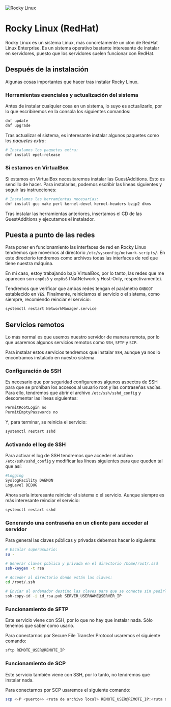 ![Rocky Linux](https://img.shields.io/badge/Rocky%20Linux-35BF5C?style=for-the-badge&logo=redhat&logoColor=white)

# Rocky Linux (RedHat)

Rocky Linux es un sistema Linux, más concretamente un clon de RedHat Linux Enterprise. Es un sistema operativo bastante interesante de instalar en servidores, puesto que los servidores suelen funcionar con RedHat.

## Después de la instalación

Algunas cosas importantes que hacer tras instalar Rocky Linux.

### Herramientas esenciales y actualización del sistema

Antes de instalar cualquier cosa en un sistema, lo suyo es actualizarlo, por lo que escribiremos en la consola los siguientes comandos:

```bash
dnf update
dnf upgrade
```

Tras actualizar el sistema, es interesante instalar algunos paquetes como los _paquetes extra_:

```bash
# Instalamos los paquetes extra:
dnf install epel-release
```

### Si estamos en VirtualBox

Si estamos en VirtualBox necesitaremos instalar las GuestAdditions. Esto es sencillo de hacer. Para instalarlas, podemos escribir las líneas siguientes y seguir las instrucciones:

```bash
# Instalamos las herramientas necesarias:
dnf install gcc make perl kernel-devel kernel-headers bzip2 dkms
```

Tras instalar las herramientas anteriores, insertamos el CD de las GuestAdditions y ejecutamos el instalador.

## Puesta a punto de las redes

Para poner en funcionamiento las interfaces de red en Rocky Linux tendremos que movernos al directorio ```/etc/sysconfig/network-scripts/```. En este directorio tendremos como archivos todas las interfaces de red que tiene nuestra máquina.

En mi caso, estoy trabajando bajo VirtualBox, por lo tanto, las redes que me aparecen son ```enp0s3``` y ```enp0s6``` (NatNetwork y Host-Only, respectivamente).

Tendremos que verificar que ambas redes tengan el parámetro ```ONBOOT``` establecido en ```YES```. Finalmente, reiniciamos el servicio o el sistema, como siempre, recomiendo reinciar el servicio: 

```bash
systemctl restart NetworkManager.service
```

## Servicios remotos

Lo más normal es que usemos nuestro servidor de manera remota, por lo que usaremos algunos servicios remotos como ```SSH```, ```SFTP``` y ```SCP```.

Para instalar estos servicios tendremos que instalar ```SSH```, aunque ya nos lo encontramos instalado en nuestro sistema.

### Configuración de SSH

Es necesario que por seguridad configuremos algunos aspectos de SSH para que se prohiban los accesos al usuario root y las contraseñas vacías. Para ello, tendremos que abrir el archivo ```/etc/ssh/sshd_config``` y descomentar las líneas siguientes:

```bash 
PermitRootLogin no
PermitEmptyPasswords no
```

Y, para terminar, se reinicia el servicio: 

```bash
systemctl restart sshd
```

### Activando el log de SSH

Para activar el log de SSH tendremos que acceder el archivo ```/etc/ssh/sshd_config``` y modificar las líneas siguientes para que queden tal que así:

```bash
#Logging
SyslogFacility DAEMON
LogLevel DEBUG
```

Ahora sería interesante reiniciar el sistema o el servicio. Aunque siempre es más interesante reinciar el servicio:

```bash 
systemctl restart sshd
```

### Generando una contraseña en un cliente para acceder al servidor

Para general las claves públicas y privadas debemos hacer lo siguiente:

```bash 
# Escalar superusuario:
su -

# Generar claves pública y privada en el directorio /home/root/.ssd
ssh-keygen -t rsa

# Acceder al directorio donde están las claves:
cd /root/.ssh

# Enviar al ordenador destino las claves para que se conecte sin pedirle la contraseña.
ssh-copy-id -i id_rsa.pub SERVER_USERNAME@SERVER_IP
```

### Funcionamiento de SFTP

Este servicio viene con SSH, por lo que no hay que instalar nada. Sólo tenemos que saber como usarlo.

Para conectarnos por Secure File Transfer Protocol usaremos el siguiente comando:

```bash
sftp REMOTE_USER@REMOTE_IP
```

### Funcionamiento de SCP

Este servicio también viene con SSH, por lo tanto, no tendremos que instalar nada.

Para conectarnos por SCP usaremos el siguiente comando:

```bash
scp <-P <puerto>> <ruta de archivo local> REMOTE_USER@REMOTE_IP:<ruta destino>
```